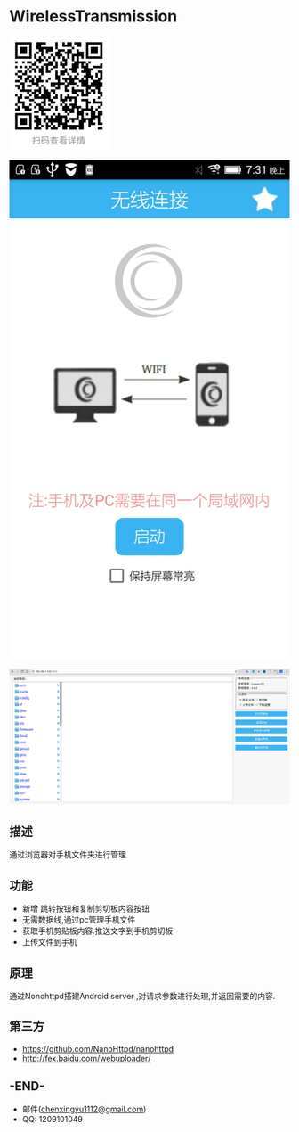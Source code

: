 # WirelessTransmission

![image](https://github.com/LongMaoC/WirelessTransmission/blob/master/apk/download.png)

![image](https://github.com/LongMaoC/WirelessTransmission/blob/master/apk/img1.jpeg)

![image](https://github.com/LongMaoC/WirelessTransmission/blob/master/apk/img3.png)

## 描述
通过浏览器对手机文件夹进行管理

## 功能

* 新增 跳转按钮和复制剪切板内容按钮
* 无需数据线,通过pc管理手机文件
* 获取手机剪贴板内容.推送文字到手机剪切板
* 上传文件到手机


## 原理
通过Nonohttpd搭建Android server ,对请求参数进行处理,并返回需要的内容.


## 第三方
 * https://github.com/NanoHttpd/nanohttpd
 * http://fex.baidu.com/webuploader/

## -END-

  * 邮件(chenxingyu1112@gmail.com)
  * QQ: 1209101049
